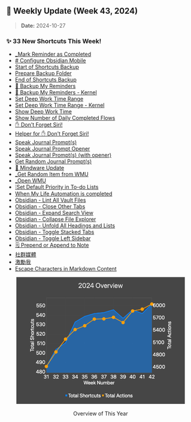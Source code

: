 ## 🎉 Weekly Update (Week 43, 2024)

> **Date:** 2024-10-27  

### ✨ 33 New Shortcuts This Week!

+ [_Mark Reminder as Completed](./All%20Shortcuts/Apple%20Reminders/_Mark%20Reminder%20as%20Completed)
+ [# Configure Obsidian Mobile](./All%20Shortcuts/Automation%20-%20Daily/%23%20Configure%20Obsidian%20Mobile)
+ [Start of Shortcuts Backup](./All%20Shortcuts/Backup%20My%20Shortcuts%20Library/Start%20of%20Shortcuts%20Backup)
+ [Prepare Backup Folder](./All%20Shortcuts/Backup%20My%20Shortcuts%20Library/Prepare%20Backup%20Folder)
+ [End of Shortcuts Backup](./All%20Shortcuts/Backup%20My%20Shortcuts%20Library/End%20of%20Shortcuts%20Backup)
+ [💾 Backup My Reminders](./All%20Shortcuts/Getting%20Things%20Done/%F0%9F%92%BE%20Backup%20My%20Reminders)
+ [💾 Backup My Reminders - Kernel](./All%20Shortcuts/Getting%20Things%20Done/%F0%9F%92%BE%20Backup%20My%20Reminders%20-%20Kernel)
+ [Set Deep Work Time Range](./All%20Shortcuts/Getting%20Things%20Done/Set%20Deep%20Work%20Time%20Range)
+ [Set Deep Work Time Range - Kernel](./All%20Shortcuts/Getting%20Things%20Done/Set%20Deep%20Work%20Time%20Range%20-%20Kernel)
+ [Show Deep Work Time](./All%20Shortcuts/Getting%20Things%20Done/Show%20Deep%20Work%20Time)
+ [Show Number of Daily Completed Flows](./All%20Shortcuts/Getting%20Things%20Done/Show%20Number%20of%20Daily%20Completed%20Flows)
+ [✋ Don't Forget Siri!](./All%20Shortcuts/LifeOS%20Toolkits/%E2%9C%8B%20Don't%20Forget%20Siri!)
+ [Helper for ✋ Don't Forget Siri!](./All%20Shortcuts/LifeOS%20Toolkits/Helper%20for%20%E2%9C%8B%20Don't%20Forget%20Siri!)
+ [Speak Journal Prompt(s)](./All%20Shortcuts/LifeOS%20Toolkits/Speak%20Journal%20Prompt(s))
+ [Speak Journal Prompt Opener](./All%20Shortcuts/LifeOS%20Toolkits/Speak%20Journal%20Prompt%20Opener)
+ [Speak Journal Prompt(s) (with opener)](./All%20Shortcuts/LifeOS%20Toolkits/Speak%20Journal%20Prompt(s)%20(with%20opener))
+ [Get Random Journal Prompt(s)](./All%20Shortcuts/LifeOS%20Toolkits/Get%20Random%20Journal%20Prompt(s))
+ [🎲 Mindware Update](./All%20Shortcuts/Mindware/%F0%9F%8E%B2%20Mindware%20Update)
+ [_Get Random Item from WMU](./All%20Shortcuts/Mindware/_Get%20Random%20Item%20from%20WMU)
+ [_Open WMU](./All%20Shortcuts/Mindware/_Open%20WMU)
+ [❕Set Default Priority in To-do Lists](./All%20Shortcuts/My%20AReminders%20Automation/%E2%9D%95Set%20Default%20Priority%20in%20To-do%20Lists)
+ [When My Life Automation is completed](./All%20Shortcuts/My%20Life%20Automation/When%20My%20Life%20Automation%20is%20completed)
+ [Obsidian - Lint All Vault Files](./All%20Shortcuts/Obsidian%20URI/Obsidian%20-%20Lint%20All%20Vault%20Files)
+ [Obsidian - Close Other Tabs](./All%20Shortcuts/Obsidian%20URI/Obsidian%20-%20Close%20Other%20Tabs)
+ [Obsidian - Expand Search View](./All%20Shortcuts/Obsidian%20URI/Obsidian%20-%20Expand%20Search%20View)
+ [Obsidian - Collapse File Explorer](./All%20Shortcuts/Obsidian%20URI/Obsidian%20-%20Collapse%20File%20Explorer)
+ [Obsidian - Unfold All Headings and Lists](./All%20Shortcuts/Obsidian%20URI/Obsidian%20-%20Unfold%20All%20Headings%20and%20Lists)
+ [Obsidian - Toggle Stacked Tabs](./All%20Shortcuts/Obsidian%20URI/Obsidian%20-%20Toggle%20Stacked%20Tabs)
+ [Obsidian - Toggle Left Sidebar](./All%20Shortcuts/Obsidian%20URI/Obsidian%20-%20Toggle%20Left%20Sidebar)
+ [🗒️ Prepend or Append to Note](./All%20Shortcuts/Second%20Brain/%F0%9F%97%92%EF%B8%8F%20Prepend%20or%20Append%20to%20Note)
+ [社群媒體](./All%20Shortcuts/Siri/%E7%A4%BE%E7%BE%A4%E5%AA%92%E9%AB%94)
+ [激勵我](./All%20Shortcuts/Siri/%E6%BF%80%E5%8B%B5%E6%88%91)
+ [Escape Characters in Markdown Content](./All%20Shortcuts/Utility%20Helper%20Functions/Escape%20Characters%20in%20Markdown%20Content)

<p align="center">
    <a href="https://chartyios.app">
        <kbd>
            <img src="./stats-chart.png" alt="stats-chart" width="450" title="This chart was generated by Charty, an utility app to create charts from Shortcuts! :-)"/>
        </kbd>
    </a>
    <p align="center">Overview of This Year</p>
</p>
